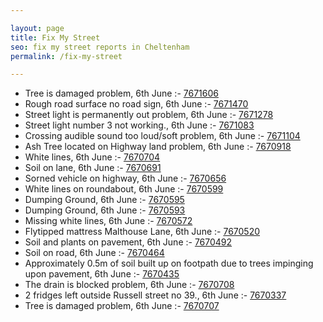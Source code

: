 ```yaml
---

layout: page
title: Fix My Street
seo: fix my street reports in Cheltenham
permalink: /fix-my-street

---
```


<!-- fix_marker starts -->

- Tree is damaged problem, 6th June :- [7671606](https://www.fixmystreet.com/report/7671606)
- Rough road surface no road sign, 6th June :- [7671470](https://www.fixmystreet.com/report/7671470)
- Street light is permanently out problem, 6th June :- [7671278](https://www.fixmystreet.com/report/7671278)
- Street light number 3 not working., 6th June :- [7671083](https://www.fixmystreet.com/report/7671083)
- Crossing audible sound too loud/soft problem, 6th June :- [7671104](https://www.fixmystreet.com/report/7671104)
- Ash Tree located on Highway land problem, 6th June :- [7670918](https://www.fixmystreet.com/report/7670918)
- White lines, 6th June :- [7670704](https://www.fixmystreet.com/report/7670704)
- Soil on lane, 6th June :- [7670691](https://www.fixmystreet.com/report/7670691)
- Sorned vehicle on highway, 6th June :- [7670656](https://www.fixmystreet.com/report/7670656)
- White lines on roundabout, 6th June :- [7670599](https://www.fixmystreet.com/report/7670599)
- Dumping Ground, 6th June :- [7670595](https://www.fixmystreet.com/report/7670595)
- Dumping Ground, 6th June :- [7670593](https://www.fixmystreet.com/report/7670593)
- Missing white lines, 6th June :- [7670572](https://www.fixmystreet.com/report/7670572)
- Flytipped mattress Malthouse Lane, 6th June :- [7670520](https://www.fixmystreet.com/report/7670520)
- Soil and plants on pavement, 6th June :- [7670492](https://www.fixmystreet.com/report/7670492)
- Soil on road, 6th June :- [7670464](https://www.fixmystreet.com/report/7670464)
- Approximately 0.5m of soil built up on footpath due to trees impinging upon pavement, 6th June :- [7670435](https://www.fixmystreet.com/report/7670435)
- The drain is blocked problem, 6th June :- [7670708](https://www.fixmystreet.com/report/7670708)
- 2 fridges left outside Russell street no 39., 6th June :- [7670337](https://www.fixmystreet.com/report/7670337)
- Tree is damaged problem, 6th June :- [7670707](https://www.fixmystreet.com/report/7670707)

<!-- fix_marker ends -->